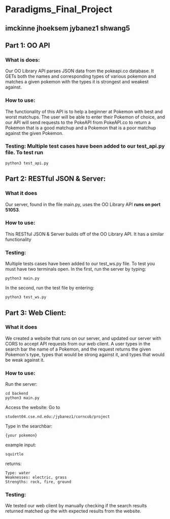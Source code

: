# Paradigms_Final_Project
imckinne  jhoeksem  jybanez1  shwang5
-----------------------------

## Part 1: OO API
### What is does:
Our OO Library API parses JSON data from the pokeapi.co database. It GETs both the names and corresponding types of various pokemon and matches a given pokemon with the types it is strongest and weakest against.

### How to use: 
 The functionality of this API is to help a beginner at Pokemon with best and worst matchups. The user will be able to enter their Pokemon of choice, and our API will send requests to the PokeAPI from PokeAPI.co to return a Pokemon that is a good matchup and a Pokemon that is a poor matchup against the given Pokemon. 

### Testing: Multiple test cases have been added to our test_api.py file. To test run 
```
python3 test_api.py
```

## Part 2: RESTful JSON & Server: 
### What it does 
Our server, found in the file main.py, uses the OO Library API **runs on port 51053**. 

### How to use: 
This RESTful JSON & Server builds off of the OO Library API. It has a similar functionality 

### Testing: 
Multiple tests cases have been added to our test_ws.py file. To test you must have two terminals open. 
In the first, run the server by typing: 
```
python3 main.py
```
In the second, run the test file by entering: 
```
python3 test_ws.py
```

## Part 3: Web Client:
### What it does
We created a website that runs on our server, and updated our server with CORS to accept API requests from our web client. 
A user types in the search bar the name of a Pokemon, and the request returns the given Pokemon's type, types that would be strong
against it, and types that would be weak against it. 

### How to use:
Run the server:
```
cd backend
python3 main.py
```
Access the website:
Go to 
```
student04.cse.nd.edu:/jybanez1/corncob/project
```
Type in the searchbar:
```
{your pokemon} 
```
example
input:
```
squirtle
```
returns:
```
Type: water
Weaknesses: electric, grass
Strengths: rock, fire, ground
```

### Testing:
We tested our web client by manually checking if the search results returned matched up the with expected results 
from the website.
